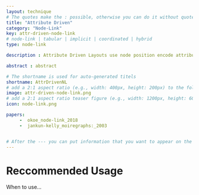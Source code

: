 ```yaml
---
layout: technique
# The quotes make the : possible, otherwise you can do it without quotes
title: "Attribute Driven"
category: "Node-Link"
key: attr-driven-node-link
# node-link | tabular | implicit | coordinated | hybrid 
type: node-link

description : Attribute Driven Layouts use node position encode attributes. We distinguish two cases:attribute driven faceting, which places the nodes in regions corresponding to a categorical attribute but the exact node position within that region is determined in another way, or attribute driven positioning, which places the nodes exactly by an (often numerical) attribute value.

abstract : abstract

# The shortname is used for auto-generated titels
shortname: AttrDrivenNL
# add a 2:1 aspect ratio (e.g., width: 400px, height: 200px) to the folder /assets/images/papers/
image: attr-driven-node-link.png
# add a 2:1 aspect ratio teaser figure (e.g., width: 1200px, height: 600px) to the folder /assets/images/papers/
icon: node-link.png

papers:
     -  okoe_node-link_2018
     -  jankun-kelly_moiregraphs:_2003


# After the --- you can put information that you want to appear on the website using markdown formatting or HTML. A good example are acknowledgements, extra references, an erratum, etc.
---
```


# Reccommended Usage

When to use...

